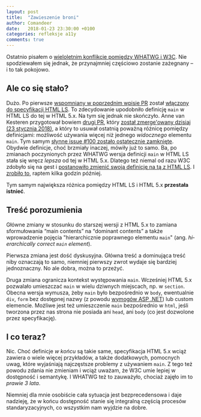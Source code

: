 ```yaml
---
layout: post
title:  "Zawieszenie broni"
author: Comandeer
date:   2018-01-23 23:30:00 +0100
categories: refleksje a11y
comments: true
---
```


Ostatnio pisałem o [wieloletnim konflikcie pomiędzy WHATWG i W3C](https://blog.comandeer.pl/refleksje/a11y/2018/01/05/pyrrusowe-zwyciestwo.html). Nie spodziewałem się jednak, że przynajmniej częściowo zostanie zażegnany – i to tak pokojowo.

## Ale co się stało?

Dużo. Po pierwsze [wspomniany w poprzednim wpisie PR](https://github.com/whatwg/html/pull/3326) został [włączony do specyfikacji HTML LS](https://github.com/whatwg/html/pull/3326#event-1423841798). To zdecydowanie upodobniło definicję `main` w HTML LS do tej w HTML 5.x. Na tym się jednak nie skończyło. Anne van Kesteren przygotował bowiem [drugi PR](https://github.com/whatwg/html/pull/3354), który [został zmerge'owany dzisiaj (23 stycznia 2018)](https://github.com/whatwg/html/pull/3354#event-1436763140), a który to usuwał ostatnią poważną różnicę pomiędzy definicjami: możliwość używania więcej niż jednego _widocznego_ elementu `main`. Tym samym [słynne issue #100 zostało ostatecznie zamknięte](https://github.com/whatwg/html/issues/100#event-1436763021). Obydwie definicje, choć brzmiały inaczej, mówiły już to samo. Ba, po zmianach poczynionych przez WHATWG wersja definicji `main` w HTML LS stała się wręcz _lepsza_ od tej w HTML 5.x. Dlatego też niemal od razu W3C zdobyło się na gest i [postanowiło zmienić swoją definicję na tą z HTML LS](https://github.com/w3c/html/issues/1153). I [zrobiło to](https://github.com/w3c/html/issues/1153#event-1437396048), raptem kilka godzin później.

Tym samym największa różnica pomiędzy HTML LS i HTML 5.x **przestała istnieć**.

## Treść porozumienia

Główne zmiany w stosunku do starszej wersji z HTML 5.x to zamiana sformułowania <q>main contents</q> na <q>dominant contents</q> a także wprowadzenie pojęcia "hierarchicznie poprawnego elementu `main`" (ang. <i lang="en">hierarchically correct `main` element</i>).

Pierwsza zmiana jest dość dyskusyjna. Główna treść a dominująca treść niby oznaczają to samo, niemniej pierwszy zwrot wydaje się bardziej jednoznaczny. No ale dobra, można to przeżyć.

Druga zmiana ogranicza kontekst występowania `main`. Wcześniej HTML 5.x pozwalało umieszczać `main` w wielu dziwnych miejscach, np. w `section`. Obecna wersja wymusza, żeby `main` było bezpośrednio w `body`, ewentualnie `div`, `form` bez dostępnej nazwy (z powodu [wymogów ASP .NET](https://github.com/whatwg/html/pull/3354#issuecomment-358898757)) lub custom elemencie. Możliwe jest też umieszczenie `main` bezpośrednio w `html`, jeśli tworzona przez nas strona nie posiada ani `head`, ani `body` (co jest dozwolone przez specyfikację). 

## I co teraz?

Nic. Choć definicje _w końcu_ są takie same, specyfikacja HTML 5.x wciąż zawiera o wiele więcej przykładów, a także dodatkowych, pomocnych uwag, które wyjaśniają najczęstsze problemy z używaniem `main`. Z tego też powodu zdania nie zmieniam i wciąż uważam, że W3C umie lepiej w dostępność i semantykę. I WHATWG też to zauważyło, chociaż zajęło im to _prawie 3 lata_.

Niemniej dla mnie osobiście cała sytuacja jest bezprecedensowa i daje nadzieję, że w końcu dostępność stanie się integralną częścią procesów standaryzacyjnych, co wszystkim nam wyjdzie na dobre.